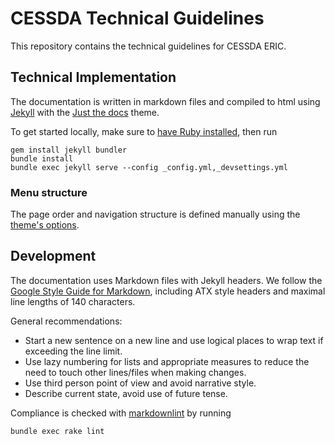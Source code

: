 # CESSDA Technical Guidelines

This repository contains the technical guidelines for CESSDA ERIC.

## Technical Implementation

The documentation is written in markdown files and compiled to html using [Jekyll](https://jekyllrb.com)
with the [Just the docs](https://github.com/pmarsceill/just-the-docs) theme.

To get started locally, make sure to [have Ruby installed](https://jekyllrb.com/docs/installation/), then run

```shell
gem install jekyll bundler
bundle install
bundle exec jekyll serve --config _config.yml,_devsettings.yml
```

### Menu structure

The page order and navigation structure is defined manually using
the [theme's options](https://pmarsceill.github.io/just-the-docs/docs/navigation-structure/).

## Development

The documentation uses Markdown files with Jekyll headers.
We follow the [Google Style Guide for Markdown](https://google.github.io/styleguide/docguide/style.html),
including ATX style headers and maximal line lengths of 140 characters.

General recommendations:

* Start a new sentence on a new line and use logical places to wrap text if exceeding the line limit.
* Use lazy numbering for lists and appropriate measures to reduce the need to touch other lines/files when making changes.
* Use third person point of view and avoid narrative style.
* Describe current state, avoid use of future tense.

Compliance is checked with [markdownlint](https://github.com/markdownlint/markdownlint) by running

```shell
bundle exec rake lint
```
